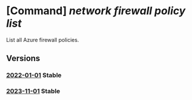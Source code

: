 # [Command] _network firewall policy list_

List all Azure firewall policies.

## Versions

### [2022-01-01](/Resources/mgmt-plane/L3N1YnNjcmlwdGlvbnMve30vcHJvdmlkZXJzL21pY3Jvc29mdC5uZXR3b3JrL2ZpcmV3YWxscG9saWNpZXM=/2022-01-01.xml) **Stable**

<!-- mgmt-plane /subscriptions/{}/providers/microsoft.network/firewallpolicies 2022-01-01 -->
<!-- mgmt-plane /subscriptions/{}/resourcegroups/{}/providers/microsoft.network/firewallpolicies 2022-01-01 -->

### [2023-11-01](/Resources/mgmt-plane/L3N1YnNjcmlwdGlvbnMve30vcmVzb3VyY2Vncm91cHMve30vcHJvdmlkZXJzL21pY3Jvc29mdC5uZXR3b3JrL2ZpcmV3YWxscG9saWNpZXM=/2023-11-01.xml) **Stable**

<!-- mgmt-plane /subscriptions/{}/resourcegroups/{}/providers/microsoft.network/firewallpolicies 2023-11-01 -->
